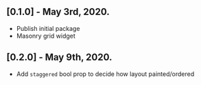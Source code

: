 ## [0.1.0] - May 3rd, 2020.

* Publish initial package
* Masonry grid widget

## [0.2.0] - May 9th, 2020.

* Add `staggered` bool prop to decide how layout painted/ordered
